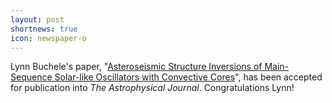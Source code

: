 ```yaml
---
layout: post
shortnews: true
icon: newspaper-o
---
```


Lynn Buchele's paper, "[Asteroseismic Structure Inversions of Main-Sequence Solar-like Oscillators with Convective Cores](https://arxiv.org/abs/2412.05094)", has been accepted for publication into <i>The Astrophysical Journal</i>. Congratulations Lynn! 